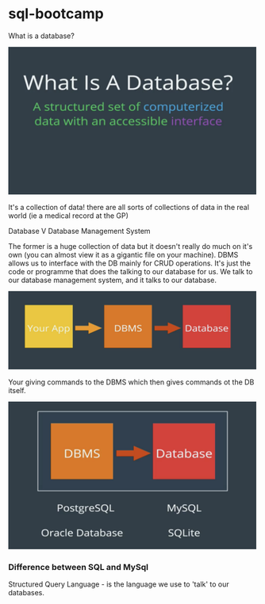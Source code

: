 # sql-bootcamp

What is a database? 
<p style="width: 500px"><img src="./assets/img3.png"></p>


It's a collection of data! there are all sorts of collections of data in the real world (ie a medical record at the GP)

Database V Database Management System

The former is a huge collection of data but it doesn't really do much on it's own (you can almost view it as a gigantic file on your machine). 
DBMS allows us to interface with the DB mainly for CRUD operations. It's just the code or programme that does the talking to our database for us. We talk to our database management system, and it talks to our database. 

<p style="width: 500px"><img src="./assets/img1.png"></p>

Your giving commands to the DBMS which then gives commands ot the DB itself. 

<p style="width: 500px"><img src="./assets/img2.png"></p>

### Difference between SQL and MySql

Structured Query Language - is the language we use to 'talk' to our databases.